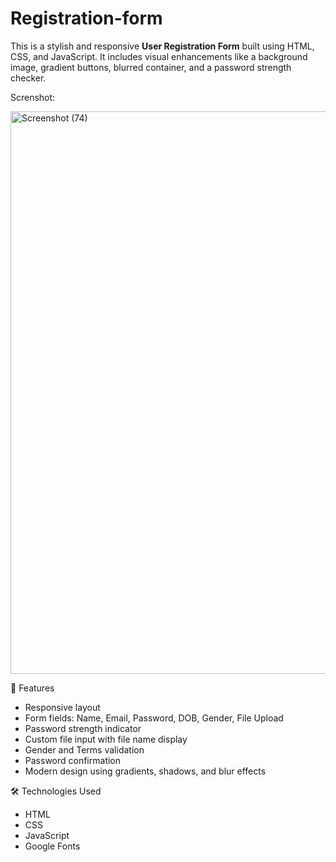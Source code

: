 # Registration-form

This is a stylish and responsive **User Registration Form** built using HTML, CSS, and JavaScript. It includes visual enhancements like a background image, gradient buttons, blurred container, and a password strength checker.

Screnshot:

<img width="1920" height="900" alt="Screenshot (74)" src="https://github.com/user-attachments/assets/3f394413-3bf4-4942-934e-cea45ab28506" />


🚀 Features

-  Responsive layout
-  Form fields: Name, Email, Password, DOB, Gender, File Upload
-  Password strength indicator
-  Custom file input with file name display
-  Gender and Terms validation
-  Password confirmation
-  Modern design using gradients, shadows, and blur effects


 🛠 Technologies Used
- HTML
- CSS
- JavaScript 
- Google Fonts






